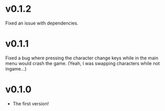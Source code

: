 # v0.1.2
Fixed an issue with dependencies.

# v0.1.1
Fixed a bug where pressing the character change keys while in the main menu would crash the game. (Yeah, I was swapping characters while not ingame...)

# v0.1.0
* The first version!
